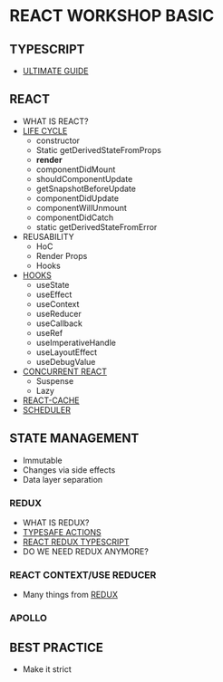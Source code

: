 # REACT WORKSHOP BASIC

## TYPESCRIPT

- [ULTIMATE GUIDE](https://basarat.gitbooks.io/typescript/content/docs/getting-started.html)

## REACT

- WHAT IS REACT?
- [LIFE CYCLE](https://reactjs.org/docs/react-component.html)
  - constructor
  - Static getDerivedStateFromProps
  - __render__
  - componentDidMount
  - shouldComponentUpdate
  - getSnapshotBeforeUpdate
  - componentDidUpdate
  - componentWillUnmount
  - componentDidCatch
  - static getDerivedStateFromError
- REUSABILITY
  - HoC
  - Render Props
  - Hooks
- [HOOKS](https://reactjs.org/docs/hooks-reference.html)
  - useState
  - useEffect
  - useContext
  - useReducer
  - useCallback
  - useRef
  - useImperativeHandle
  - useLayoutEffect
  - useDebugValue
- [CONCURRENT REACT](https://www.youtube.com/watch?v=ByBPyMBTzM0)
  - Suspense
  - Lazy
- [REACT-CACHE](https://github.com/facebook/react/tree/master/packages/react-cache)
- [SCHEDULER](https://github.com/facebook/react/tree/master/packages/scheduler)

## STATE MANAGEMENT

- Immutable
- Changes via side effects
- Data layer separation

### REDUX

- WHAT IS REDUX?
- [TYPESAFE ACTIONS](https://github.com/piotrwitek/typesafe-actions)
- [REACT REDUX TYPESCRIPT](https://github.com/piotrwitek/react-redux-typescript-guide)
- DO WE NEED REDUX ANYMORE?

### REACT CONTEXT/USE REDUCER

- Many things from [REDUX](#REDUX)

### APOLLO

## BEST PRACTICE

- Make it strict
